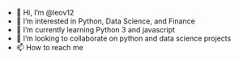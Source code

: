 - 👋 Hi, I’m @leov12
- 👀 I’m interested in Python, Data Science, and Finance
- 🌱 I’m currently learning Python 3 and javascript 
- 💞️ I’m looking to collaborate on python and data science projects
- 📫 How to reach me 

<!---
leov12/leov12 is a ✨ special ✨ repository because its `README.md` (this file) appears on your GitHub profile.
You can click the Preview link to take a look at your changes.
--->
